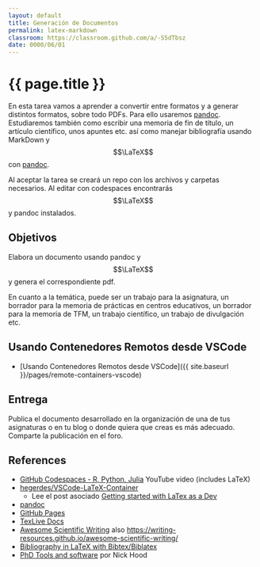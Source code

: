 ```yaml
---
layout: default
title: Generación de Documentos
permalink: latex-markdown
classroom: https://classroom.github.com/a/-S5dTbsz
date: 0000/06/01
---
```


# {{ page.title }}

En esta tarea vamos a aprender a convertir entre formatos y a generar distintos formatos, sobre todo PDFs. Para ello usaremos [pandoc](https://pandoc.org/). Estudiaremos también como escribir una memoria de fin de título, un artículo científico, unos apuntes etc. así como manejar bibliografía usando MarkDown y  $$\LaTeX$$ con [pandoc](https://pandoc.org/).

Al aceptar la tarea se creará un repo con los archivos y carpetas necesarios. 
Al editar con codespaces encontrarás  $$\LaTeX$$ y pandoc instalados.

## Objetivos

Elabora un documento usando pandoc y $$\LaTeX$$ y genera el correspondiente pdf.  

En cuanto a la temática, puede ser un trabajo para la asignatura, 
un borrador para la memoria de prácticas en centros educativos, 
un borrador para la memoria de TFM, 
un trabajo científico, 
un trabajo de divulgación etc.

## Usando Contenedores Remotos desde VSCode

* [Usando Contenedores Remotos desde VSCode]({{ site.baseurl }}/pages/remote-containers-vscode)

## Entrega

Publica el documento desarrollado en la organización de una de tus asignaturas o en tu blog o donde quiera que creas es más adecuado. Comparte la publicación en el foro.


<!--
[GitPod](https://www.gitpod.io/docs/getting-started).

Despliegue el repo en GitPod usando el botón GitPod. El contenedor/Docker/Máquina Virtual creado instalará $$\LaTeX$$ y pandoc (lleva su tiempo, tenga paciencia).
-->

## References

* [GitHub Codespaces - R, Python, Julia](https://youtu.be/h7QLx2isrw4) YouTube video (includes LaTeX)
* [hegerdes/VSCode-LaTeX-Container](https://github.com/hegerdes/VSCode-LaTeX-Container)
  * Lee el post asociado [Getting started with LaTex as a Dev](https://henrikgerdes.me/articles/2022-01-vscode-latex)
* [pandoc](https://pandoc.org/)
* [GitHub Pages](https://pages.github.com/)
* [TexLive Docs](https://www.tug.org/texlive/doc/texlive-en/texlive-en.html)
* [Awesome Scientific Writing](https://github.com/writing-resources/awesome-scientific-writing) also <https://writing-resources.github.io/awesome-scientific-writing/>
* [Bibliography in LaTeX with Bibtex/Biblatex](https://latex-tutorial.com/tutorials/bibtex/)
* [PhD Tools and software](https://cullaloe.com/phd-workflow-22) por Nick Hood

